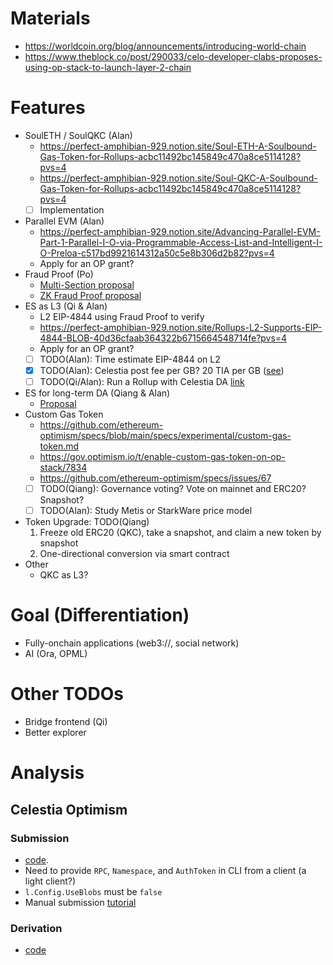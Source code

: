
# Materials
- https://worldcoin.org/blog/announcements/introducing-world-chain
- https://www.theblock.co/post/290033/celo-developer-clabs-proposes-using-op-stack-to-launch-layer-2-chain

# Features
- SoulETH / SoulQKC (Alan)
  - https://perfect-amphibian-929.notion.site/Soul-ETH-A-Soulbound-Gas-Token-for-Rollups-acbc11492bc145849c470a8ce5114128?pvs=4
  - https://perfect-amphibian-929.notion.site/Soul-QKC-A-Soulbound-Gas-Token-for-Rollups-acbc11492bc145849c470a8ce5114128?pvs=4
  - [ ] Implementation
- Parallel EVM (Alan)
  - https://perfect-amphibian-929.notion.site/Advancing-Parallel-EVM-Part-1-Parallel-I-O-via-Programmable-Access-List-and-Intelligent-I-O-Preloa-c517bd9921614312a50c5e8b306d2b82?pvs=4
  - Apply for an OP grant?
- Fraud Proof (Po)
  - [Multi-Section proposal](https://app.charmverse.io/op-grants/page-29596258544520615)
  - [ZK Fraud Proof proposal](https://app.charmverse.io/op-grants/research-on-alternative-op-stack-zero-knowledge-fault-proof-using-wasm-5197627111945315)
- ES as L3 (Qi & Alan)
  - L2 EIP-4844 using Fraud Proof to verify
  - https://perfect-amphibian-929.notion.site/Rollups-L2-Supports-EIP-4844-BLOB-40d36cfaab364322b6715664548714fe?pvs=4
  - Apply for an OP grant?
  - [ ] TODO(Alan): Time estimate EIP-4844 on L2
  - [x] TODO(Alan): Celestia post fee per GB? 20 TIA per GB ([see](https://celenium.io/rollups))
  - [ ] TODO(Qi/Alan): Run a Rollup with Celestia DA [link](https://docs.celestia.org/developers/optimism-devnet)
- ES for long-term DA (Qiang & Alan)
  - [Proposal](https://app.charmverse.io/op-grants/page-36156815313550994)
- Custom Gas Token
  - https://github.com/ethereum-optimism/specs/blob/main/specs/experimental/custom-gas-token.md
  - https://gov.optimism.io/t/enable-custom-gas-token-on-op-stack/7834
  - https://github.com/ethereum-optimism/specs/issues/67
  - [ ] TODO(Qiang): Governance voting? Vote on mainnet and ERC20? Snapshot?
  - [ ] TODO(Alan): Study Metis or StarkWare price model
- Token Upgrade: TODO(Qiang)
  1. Freeze old ERC20 (QKC), take a snapshot, and claim a new token by snapshot
  2. One-directional conversion via smart contract
- Other
  - QKC as L3?

# Goal (Differentiation)
- Fully-onchain applications (web3://, social network)
- AI (Ora, OPML)

# Other TODOs
- Bridge frontend (Qi)
- Better explorer

# Analysis
## Celestia Optimism
### Submission
- [code](https://github.com/celestiaorg/optimism/blob/2279b64f2f94d2adc6f56ef101d68e94c2005b0f/op-batcher/batcher/driver.go#L547).
- Need to provide `RPC`, `Namespace`, and `AuthToken` in CLI from a client (a light client?)
- `l.Config.UseBlobs` must be `false`
- Manual submission [tutorial](https://docs.celestia.org/developers/node-tutorial)

### Derivation
- [code](https://github.com/celestiaorg/optimism/blob/b55c5b8038219800b576a1b4780bf3ce8b784fa7/op-node/rollup/derive/blob_data_source.go#L121)
